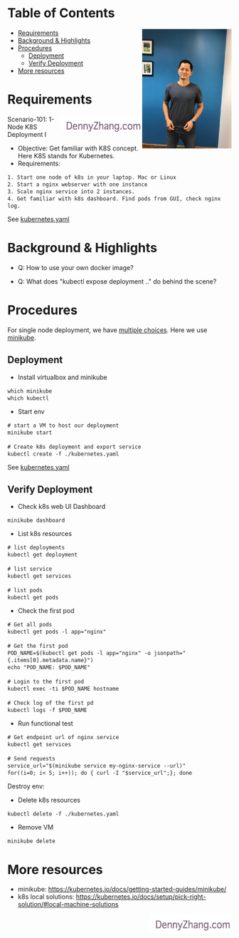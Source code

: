Table of Contents
=================
<a href="https://www.dennyzhang.com"><img align="right" width="201" height="268" src="https://raw.githubusercontent.com/USDevOps/mywechat-slack-group/master/images/denny_201706.png"></a>

   * [Requirements](#requirements)
   * [Background &amp; Highlights](#background--highlights)
   * [Procedures](#procedures)
      * [Deployment](#deployment)
      * [Verify Deployment](#verify-deployment)
   * [More resources](#more-resources)

# Requirements
<a href="https://www.dennyzhang.com"><img align="right" width="185" height="37" src="https://raw.githubusercontent.com/USDevOps/mywechat-slack-group/master/images/dns_small.png"></a>

Scenario-101: 1-Node K8S Deployment I
- Objective: Get familiar with K8S concept. Here K8S stands for Kubernetes.
- Requirements:
```
1. Start one node of k8s in your laptop. Mac or Linux
2. Start a nginx webserver with one instance
3. Scale nginx service into 2 instances.
4. Get familiar with k8s dashboard. Find pods from GUI, check nginx log.
```

See [kubernetes.yaml](kubernetes.yaml)

# Background & Highlights
- Q: How to use your own docker image?

- Q: What does "kubectl expose deployment .." do behind the scene?

# Procedures

For single node deployment, we have [multiple choices](https://kubernetes.io/docs/setup/pick-right-solution/#local-machine-solutions). Here we use [minikube](https://kubernetes.io/docs/getting-started-guides/minikube/).

## Deployment
- Install virtualbox and minikube
```
which minikube
which kubectl
```

- Start env
```
# start a VM to host our deployment
minikube start

# Create k8s deployment and export service
kubectl create -f ./kubernetes.yaml
```
See [kubernetes.yaml](kubernetes.yaml)

## Verify Deployment
- Check k8s web UI Dashboard
```
minikube dashboard
```

- List k8s resources
```
# list deployments
kubectl get deployment

# list service
kubectl get services

# list pods
kubectl get pods
```

- Check the first pod
```
# Get all pods
kubectl get pods -l app="nginx"

# Get the first pod
POD_NAME=$(kubectl get pods -l app="nginx" -o jsonpath="{.items[0].metadata.name}")
echo "POD_NAME: $POD_NAME"

# Login to the first pod
kubectl exec -ti $POD_NAME hostname

# Check log of the first pd
kubectl logs -f $POD_NAME
```

- Run functional test
```
# Get endpoint url of nginx service
kubectl get services

# Send requests
service_url="$(minikube service my-nginx-service --url)"
for((i=0; i< 5; i++)); do { curl -I "$service_url";}; done
```

Destroy env:
- Delete k8s resources
```
kubectl delete -f ./kubernetes.yaml
```

- Remove VM
```
minikube delete
```

# More resources
- minikube: https://kubernetes.io/docs/getting-started-guides/minikube/
- k8s local solutions: https://kubernetes.io/docs/setup/pick-right-solution/#local-machine-solutions

<a href="https://www.dennyzhang.com"><img align="right" width="185" height="37" src="https://raw.githubusercontent.com/USDevOps/mywechat-slack-group/master/images/dns_small.png"></a>
